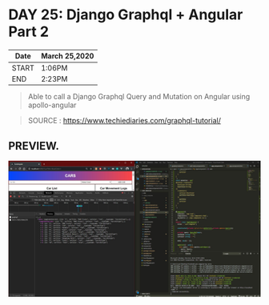 # DAY 25: Django Graphql + Angular Part 2

| Date | March 25,2020 |
| ------ | ------ |
| START |1:06PM |
| END | 2:23PM |

> Able to call a Django Graphql Query and Mutation on Angular using apollo-angular

>SOURCE :  https://www.techiediaries.com/graphql-tutorial/

## PREVIEW.
![Preview](Untitled.jpg)
